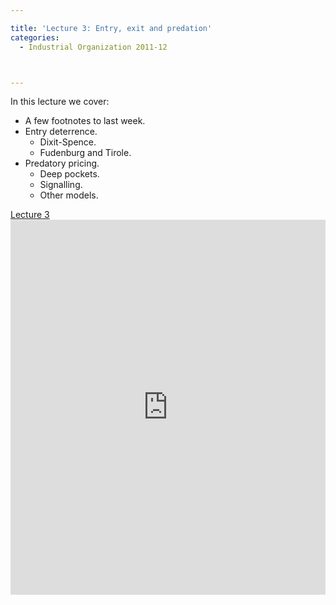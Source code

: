 ```yaml
---

title: 'Lecture 3: Entry, exit and predation'
categories:
  - Industrial Organization 2011-12



---
```

In this lecture we cover:
  * A few footnotes to last week.
  * Entry deterrence. 
    * Dixit-Spence.
    * Fudenburg and Tirole.
  * Predatory pricing. 
    * Deep pockets.
    * Signalling.
    * Other models.



<a title="View Lecture 3 on Scribd" href="https://www.scribd.com/doc/69744027/Lecture-3" >Lecture 3</a><iframe src="https://www.scribd.com/embeds/69744027/content?start_page=1&view_mode=slideshow&access_key=key-27g0z2i05aqjhyucld4o" data-auto-height="true" data-aspect-ratio="1.33333333333333" scrolling="no" width="100%" height="600" frameborder="0"></iframe>